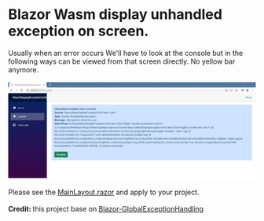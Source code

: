 # Blazor Wasm display unhandled exception on screen.
Usually when an error occurs We'll have to look at the console but in the following ways can be viewed from that screen directly. No yellow bar anymore.
<br /><br />
<img src="https://github.com/thammapat/BlazorWasmDisplayExceptionOnScreen/blob/master/BlazorWasmDisplayExceptionOnScreen/Client/Screenshot.jpg" />
<br /><br />
Please see the <a href="https://github.com/thammapat/BlazorWasmDisplayExceptionOnScreen/blob/master/BlazorWasmDisplayExceptionOnScreen/Client/Shared/MainLayout.razor" target="_blank">MainLayout.razor</a> and apply to your project.
<br /><br />
<b>Credit: </b>this project base on <a href="https://github.com/DavidEggenberger/DavidSeesSharp-Videos/tree/main/Blazor-GlobalExceptionHandling">Blazor-GlobalExceptionHandling</a>
